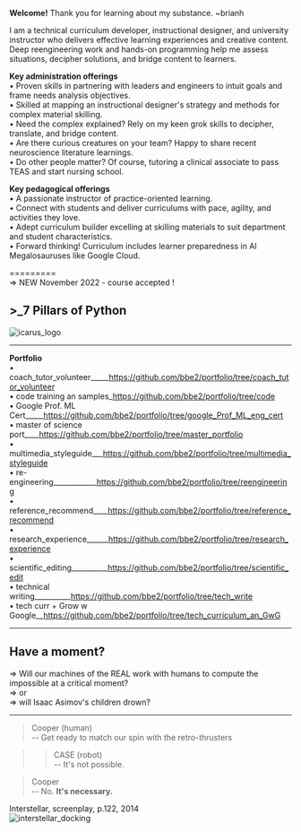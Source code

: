 **Welcome!** Thank you for learning about my substance. ~brianh

I am a technical curriculum developer, instructional designer, and university instructor who delivers effective
learning experiences and creative content. Deep reengineering work and hands-on programming help me assess
situations, decipher solutions, and bridge content to learners.  

**Key administration offerings**  
• Proven skills in partnering with leaders and engineers to intuit goals and frame needs analysis objectives.  
• Skilled at mapping an instructional designer's strategy and methods for complex material skilling.  
• Need the complex explained? Rely on my keen grok skills to decipher, translate, and bridge content.  
• Are there curious creatures on your team? Happy to share recent neuroscience literature learnings.   
• Do other people matter? Of course, tutoring a clinical associate to pass TEAS and start nursing school.  

**Key pedagogical offerings**  
• A passionate instructor of practice-oriented learning.  
• Connect with students and deliver curriculums with pace, agility, and activities they love.   
• Adept curriculum builder excelling at skilling materials to suit department and student characteristics.  
• Forward thinking! Curriculum includes learner preparedness in AI Megalosauruses like Google Cloud.  

=========  
=> NEW November 2022 - course accepted !  
## >_7 Pillars of Python   

![icarus_logo](https://user-images.githubusercontent.com/59778456/205196459-ec0a160b-b25a-42b4-b862-5ade0714e05a.JPG)

---------

**Portfolio**  
• coach_tutor_volunteer_____https://github.com/bbe2/portfolio/tree/coach_tutor_volunteer  
• code training an samples_https://github.com/bbe2/portfolio/tree/code  
• Google Prof. ML Cert_____https://github.com/bbe2/portfolio/tree/google_Prof_ML_eng_cert  
• master of science port____https://github.com/bbe2/portfolio/tree/master_portfolio  
• multimedia_styleguide___https://github.com/bbe2/portfolio/tree/multimedia_styleguide  
• re-engineering____________https://github.com/bbe2/portfolio/tree/reengineering  
• reference_recommend____https://github.com/bbe2/portfolio/tree/reference_recommend  
• research_experience______https://github.com/bbe2/portfolio/tree/research_experience  
• scientific_editing__________https://github.com/bbe2/portfolio/tree/scientific_edit  
• technical writing__________https://github.com/bbe2/portfolio/tree/tech_write  
• tech curr + Grow w Google__https://github.com/bbe2/portfolio/tree/tech_curriculum_an_GwG  

--------------
## Have a moment?  
=> Will our machines of the REAL work with humans to compute the impossible at a critical moment?  
=> or  
=> will Isaac Asimov's children drown?  

---------

> Cooper (human)  
> -- Get ready to match our spin with the retro-thrusters  


>> CASE (robot)  
>> -- It's not possible.  


> Cooper  
> -- No. **It's necessary.**  


Interstellar, screenplay, p.122, 2014  
![interstellar_docking](https://user-images.githubusercontent.com/59778456/200317941-8f81370f-bc52-465b-884f-547688374899.JPG)

